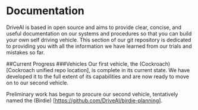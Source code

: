 # Documentation
DriveAI is based in open source and aims to provide clear, concise, and useful documentation on our systems and procedures so that you can build your own self driving vehicle. This section of our git repository is dedicated to providing you with all the information we have learned from our trials and mistakes so far.

##Current Progress
###Vehicles
Our first vehicle, the (Cockroach) [Cockroach unified repo location], is complete in its current state. We have developed it to the full extent of its capabilities and are now ready to move on to our second vehicle.

Preliminary work has begun to procure our second vehicle, tentatively named the (Birdie) [https://github.com/DriveAI/birdie-planning].

